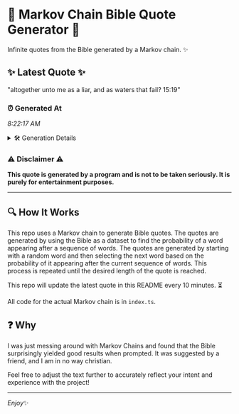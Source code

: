 # 📖 Markov Chain Bible Quote Generator 📖

Infinite quotes from the Bible generated by a Markov chain. ✨

## ✨ Latest Quote ✨
"altogether unto me as a liar, and as waters that fail? 15:19"

### ⏰ Generated At
*8:22:17 AM*

<details>
    <summary>🛠️ Generation Details</summary>
    <p>
        <strong>🌱 Seed:</strong> altogether<br>
        <strong>🔄 Iterations:</strong> 11<br>
        <strong>📜 Context History:</strong><br>[ altogether ]: unto<br>[ altogether, unto ]: me<br>[ altogether, unto, me ]: as<br>[ altogether, unto, me, as ]: a<br>[ altogether, unto, me, as, a ]: liar,<br>[ altogether, unto, me, as, a, liar, ]: and<br>[ unto, me, as, a, liar,, and ]: as<br>[ me, as, a, liar,, and, as ]: waters<br>[ as, a, liar,, and, as, waters ]: that<br>[ a, liar,, and, as, waters, that ]: fail?<br>[ liar,, and, as, waters, that, fail? ]: 15:19<br>
    </p>
</details>

### ⚠️ Disclaimer ⚠️
**This quote is generated by a program and is not to be taken seriously. It is purely for entertainment purposes.**

---

## 🔍 How It Works

This repo uses a Markov chain to generate Bible quotes. The quotes are generated by using the Bible as a dataset to find the probability of a word appearing after a sequence of words. The quotes are generated by starting with a random word and then selecting the next word based on the probability of it appearing after the current sequence of words. This process is repeated until the desired length of the quote is reached.

This repo will update the latest quote in this README every 10 minutes. ⏳

All code for the actual Markov chain is in `index.ts`.

## ❓ Why

I was just messing around with Markov Chains and found that the Bible surprisingly yielded good results when prompted. 
It was suggested by a friend, and I am in no way christian.

Feel free to adjust the text further to accurately reflect your intent and experience with the project!

---

*Enjoy*✨
